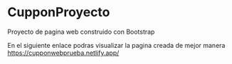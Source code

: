 # CupponProyecto
Proyecto de pagina web construido con Bootstrap

En el siguiente enlace podras visualizar la pagina creada de mejor manera
https://cupponwebprueba.netlify.app/
